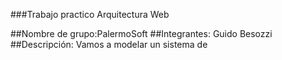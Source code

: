 ###Trabajo practico Arquitectura Web

##Nombre de grupo:PalermoSoft
##Integrantes: Guido Besozzi
##Descripción: Vamos a modelar un sistema de 